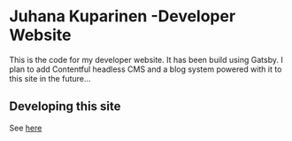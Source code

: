 # Juhana Kuparinen -Developer Website

This is the code for my developer website. It has been build using Gatsby.
I plan to add Contentful headless CMS and a blog system powered with it to this site in the future...

## Developing this site

See [here](./GATSBY.md)